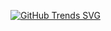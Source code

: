 [![GitHub Trends SVG](https://api.githubtrends.io/user/svg/why-id/repos?time_range=one_year&theme=bright_lights)](https://githubtrends.io)
